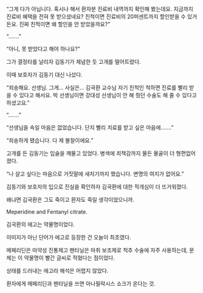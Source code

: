“그게 다가 아닙니다. 혹시나 해서 환자분 진료비 내역까지 확인해 봤는데요. 지금까지 진료비 혜택을 전혀 못 받으셨네요? 친척이면 진료비의 20퍼센트까지 할인받을 수 있거든요. 진짜 친척이면 왜 할인을 안 받았을까요?”

“…….”

“아니, 못 받았다고 해야 하나요?”

그가 결정타를 날리자 김동기가 체념한 듯 고개를 떨어트렸다.

이때 보호자가 김동기 대신 나섰다.

“죄송해요. 선생님. 그게… 사실은… 김국환 교수님 자기 친척인 척하면 진료를 빨리 받을 수 있다고 해서요. 박 선생님이면 강대성 선생님이 안 해 줬던 수술도 해 줄 수 있다고 하셨고요.”

“…….”

“선생님을 속일 마음은 없었습니다. 단지 빨리 치료를 받고 싶은 마음에…….”

“죄송하게 됐습니다. 다 제 불찰이에요.”

고개를 든 김동기는 입술을 깨물고 있었다. 병색에 죄책감까지 물든 몰골이 더 형편없어졌다.

“나 살고 싶다는 마음으로 거짓말에 새치기까지 했습니다. 변명의 여지가 없어요.”

김동기와 보호자의 입으로 진실을 확인하자 김국환에 대한 적개심이 더 뜨거워졌다.

왜냐면 김국환은 그도 죽이고 환자도 죽일 생각이었으니까.

Meperidine and Fentanyl citrate.

김국환의 에고는 약물명이었다.

이미지가 아닌 단어가 에고로 등장한 건 오늘이 최초였다.

메페리딘은 마약성 진통제고 펜타닐은 마취 보조제로 척추 수술에 자주 사용하는데, 문제는 이 약물명이 빨간 글씨로 적혔다는 점이었다.

상태를 드러내는 에고라 해석은 어렵지 않았다.

환자에게 메페리딘과 펜타닐을 쓰면 아나필락시스 쇼크가 온다는 것.